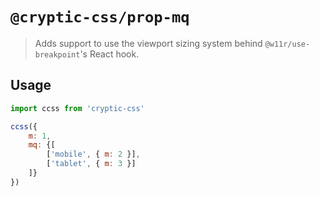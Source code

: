 # `@cryptic-css/prop-mq`

> Adds support to use the viewport sizing system behind `@w11r/use-breakpoint`'s
> React hook.

## Usage

```js
import ccss from 'cryptic-css'

ccss({
    m: 1,
    mq: {[
        ['mobile', { m: 2 }],
        ['tablet', { m: 3 }]
    ]}
})
```
